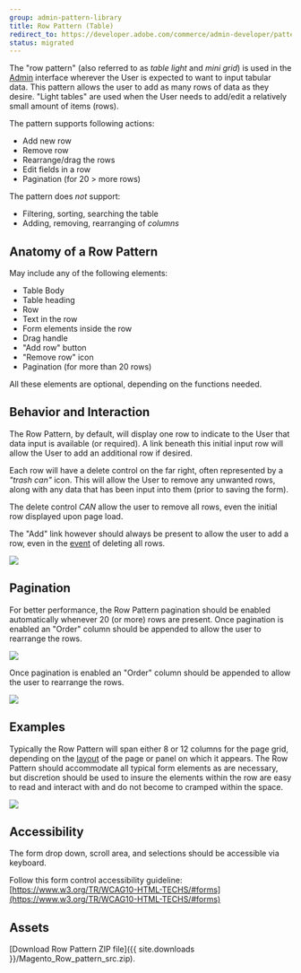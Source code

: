 ```yaml
---
group: admin-pattern-library
title: Row Pattern (Table)
redirect_to: https://developer.adobe.com/commerce/admin-developer/pattern-library/getting-user-input/row-pattern/
status: migrated
---
```

The "row pattern" (also referred to as _table light_ and _mini grid_) is used in the [Admin](https://glossary.magento.com/magento-admin) interface wherever the User is expected to want to input tabular data. This pattern allows the user to add as many rows of data as they desire. "Light tables" are used when the User needs to add/edit a relatively small amount of items (rows).

The pattern supports following actions:

*  Add new row
*  Remove row
*  Rearrange/drag the rows
*  Edit fields in a row
*  Pagination (for 20 > more rows)

The pattern does _not_ support:

*  Filtering, sorting, searching the table
*  Adding, removing, rearranging of _columns_

## Anatomy of a Row Pattern

May include any of the following elements:

*  Table Body
*  Table heading
*  Row
*  Text in the row
*  Form elements inside the row
*  Drag handle
*  "Add row" button
*  "Remove row" icon
*  Pagination (for more than 20 rows)

All these elements are optional, depending on the functions needed.

## Behavior and Interaction

The Row Pattern, by default, will display one row to indicate to the User that data input is available (or required). A link beneath this initial input row will allow the User to add an additional row if desired.

Each row will have a delete control on the far right, often represented by a _"trash can"_ icon. This will allow the User to remove any unwanted rows, along with any data that has been input into them (prior to saving the form).

The delete control _CAN_ allow the user to remove all rows, even the initial row displayed upon page load.

The "Add" link however should always be present to allow the user to add a row, even in the [event](https://glossary.magento.com/event) of deleting all rows.

![](img/behavior.png)

## Pagination

For better performance, the Row Pattern pagination should be enabled automatically whenever 20 (or more) rows are present. Once pagination is enabled an "Order" column should be appended to allow the user to rearrange the rows.

![](img/pagination.png)

Once pagination is enabled an "Order" column should be appended to allow the user to rearrange the rows.

![](img/drag.png)

## Examples

Typically the Row Pattern will span either 8 or 12 columns for the page grid, depending on the [layout](https://glossary.magento.com/layout) of the page or panel on which it appears. The Row Pattern should accommodate all typical form elements as are necessary, but discretion should be used to insure the elements within the row are easy to read and interact with and do not become to cramped within the space.

![](img/row-examples.png)

## Accessibility

The form drop down, scroll area, and selections should be accessible via keyboard.

Follow this form control accessibility guideline: [https://www.w3.org/TR/WCAG10-HTML-TECHS/#forms](https://www.w3.org/TR/WCAG10-HTML-TECHS/#forms)

## Assets

[Download Row Pattern ZIP file]({{ site.downloads }}/Magento_Row_pattern_src.zip).
